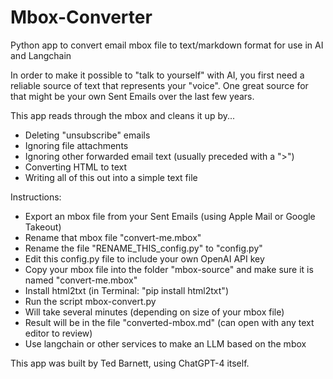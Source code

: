 # Mbox-Converter
Python app to convert email mbox file to text/markdown format for use in AI and Langchain

In order to make it possible to "talk to yourself" with AI, you first need a reliable source of text that represents your "voice".  One great source for that might be your own Sent Emails over the last few years.  

This app reads through the mbox and cleans it up by...
- Deleting "unsubscribe" emails
- Ignoring file attachments
- Ignoring other forwarded email text (usually preceded with a ">")
- Converting HTML to text
- Writing all of this out into a simple text file

Instructions:
- Export an mbox file from your Sent Emails (using Apple Mail or Google Takeout)
- Rename that mbox file "convert-me.mbox"
- Rename the file "RENAME_THIS_config.py" to "config.py"
- Edit this config.py file to include your own OpenAI API key
- Copy your mbox file into the folder "mbox-source" and make sure it is named "convert-me.mbox"
- Install html2txt (in Terminal: "pip install html2txt")
- Run the script mbox-convert.py
- Will take several minutes (depending on size of your mbox file)
- Result will be in the file "converted-mbox.md" (can open with any text editor to review)
- Use langchain or other services to make an LLM based on the mbox



This app was built by Ted Barnett, using ChatGPT-4 itself.
